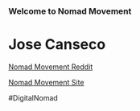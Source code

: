 ### Welcome to Nomad Movement


# Jose Canseco 
<A Href="https://www.reddit.com/r/digitalnomad/comments/6ot9eu/%E3%83%8E%E3%83%9E%E3%83%89%E3%83%87%E3%82%B8%E3%82%BF%E3%83%AB%E3%83%8E%E3%83%9E%E3%83%89%E3%83%A2%E3%83%90%E3%82%A4%E3%83%AB%E3%83%8E%E3%83%9E%E3%83%89%E3%83%A2%E3%83%90%E3%82%A4%E3%83%AB%E3%83%9C%E3%83%98%E3%83%9F%E3%82%A2%E3%83%B3/">Nomad Movement Reddit</A>
<p>
<A Href="http://cnhv.co/euk">Nomad Movement Site</A>
  <P>
  #DigitalNomad

